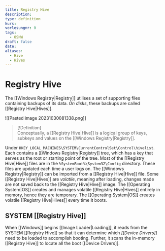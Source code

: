 ```yaml
---
title: Registry Hive
description: 
type: definition
kurs: 
vorlesungnr: 0
tags:
  - OSNW
draft: false
date: 
aliases:
  - Hive
  - Hives
---
```


# Registry Hive

The [[Windows Registry|Registry]] utilises a set of supporting files containing backups of its data. *On disks*, these backups are called [[Registry Hive|Hives]]. 

![[Pasted image 20231030081338.png]]

> [!Definition]  
> Conceptually, a [[Registry Hive|Hive]] is a logical group of keys, subkeys and values on the [[Windows Registry|Registry]].

Under `HKEY_LOCAL_MACHINES\SYSTEM\CurrentControlSet\Control\hivelist`. Each contains a [[Windows Registry|Registry]] tree, which has a key that serves as the root or starting point of the tree. Most of the [[Registry Hive|Hive]] files are in the `%SystemRoot%\System32\Config` directory. These files are updated each time a user logs on. The [[Windows Registry|Registry]] can be imported from a [[Registry Hive|Hive]] file. Some [[Registry Hive|Hives]] are *volatile*, meaning after loading, changes made are not saved back to the [[Registry Hive|Hive]] image. The [[Operating System|OS]] creates and manages volatile [[Registry Hive|Hives]] entirely in memory, hence they are temporary. The [[Operating System|OS]] creates volatile [[Registry Hive|Hives]] every time it boots.

## SYSTEM [[Registry Hive]]

When [[Windows]] begins [[Image Loader|Loading]], it reads from the SYSTEM [[Registry Hive]] so that it can determine which *[[Device Drivers]]* need to be loaded to accomplish booting. Further, it scans the in-memory [[Registry Hive]] to locate all the boot [[Device Drivers]].
